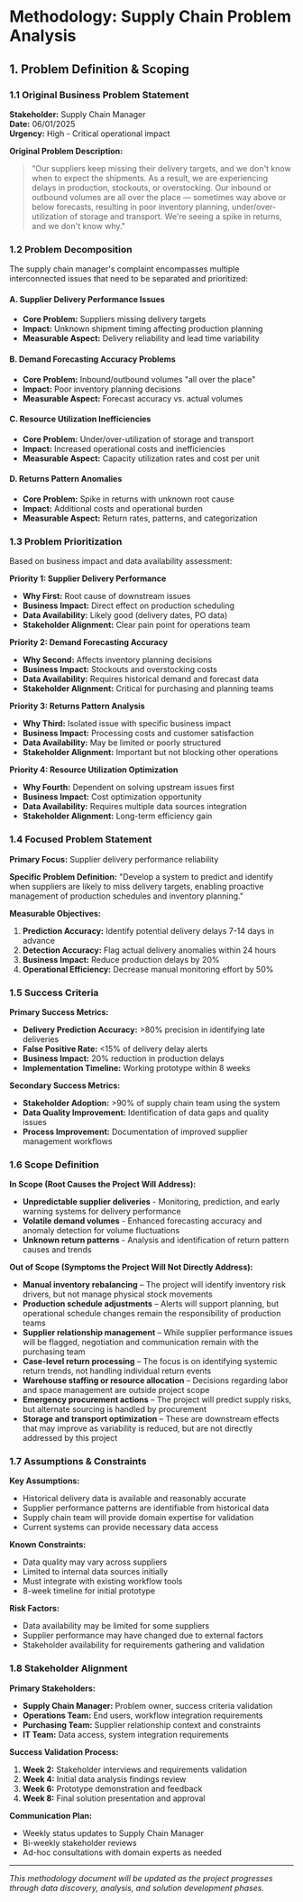 # Methodology: Supply Chain Problem Analysis

## 1. Problem Definition & Scoping

### 1.1 Original Business Problem Statement

**Stakeholder:** Supply Chain Manager  
**Date:** 06/01/2025  
**Urgency:** High - Critical operational impact

**Original Problem Description:**
> "Our suppliers keep missing their delivery targets, and we don't know when to expect the shipments. As a result, we are experiencing delays in production, stockouts, or overstocking. Our inbound or outbound volumes are all over the place — sometimes way above or below forecasts, resulting in poor inventory planning, under/over-utilization of storage and transport. We're seeing a spike in returns, and we don't know why."

### 1.2 Problem Decomposition

The supply chain manager's complaint encompasses multiple interconnected issues that need to be separated and prioritized:

#### A. Supplier Delivery Performance Issues
- **Core Problem:** Suppliers missing delivery targets
- **Impact:** Unknown shipment timing affecting production planning
- **Measurable Aspect:** Delivery reliability and lead time variability

#### B. Demand Forecasting Accuracy Problems
- **Core Problem:** Inbound/outbound volumes "all over the place"
- **Impact:** Poor inventory planning decisions
- **Measurable Aspect:** Forecast accuracy vs. actual volumes

#### C. Resource Utilization Inefficiencies
- **Core Problem:** Under/over-utilization of storage and transport
- **Impact:** Increased operational costs and inefficiencies
- **Measurable Aspect:** Capacity utilization rates and cost per unit

#### D. Returns Pattern Anomalies
- **Core Problem:** Spike in returns with unknown root cause
- **Impact:** Additional costs and operational burden
- **Measurable Aspect:** Return rates, patterns, and categorization

### 1.3 Problem Prioritization

Based on business impact and data availability assessment:

**Priority 1: Supplier Delivery Performance**
- **Why First:** Root cause of downstream issues
- **Business Impact:** Direct effect on production scheduling
- **Data Availability:** Likely good (delivery dates, PO data)
- **Stakeholder Alignment:** Clear pain point for operations team

**Priority 2: Demand Forecasting Accuracy**
- **Why Second:** Affects inventory planning decisions
- **Business Impact:** Stockouts and overstocking costs
- **Data Availability:** Requires historical demand and forecast data
- **Stakeholder Alignment:** Critical for purchasing and planning teams

**Priority 3: Returns Pattern Analysis**
- **Why Third:** Isolated issue with specific business impact
- **Business Impact:** Processing costs and customer satisfaction
- **Data Availability:** May be limited or poorly structured
- **Stakeholder Alignment:** Important but not blocking other operations

**Priority 4: Resource Utilization Optimization**
- **Why Fourth:** Dependent on solving upstream issues first
- **Business Impact:** Cost optimization opportunity
- **Data Availability:** Requires multiple data sources integration
- **Stakeholder Alignment:** Long-term efficiency gain

### 1.4 Focused Problem Statement

**Primary Focus:** Supplier delivery performance reliability

**Specific Problem Definition:**
"Develop a system to predict and identify when suppliers are likely to miss delivery targets, enabling proactive management of production schedules and inventory planning."

**Measurable Objectives:**
1. **Prediction Accuracy:** Identify potential delivery delays 7-14 days in advance
2. **Detection Accuracy:** Flag actual delivery anomalies within 24 hours
3. **Business Impact:** Reduce production delays by 20%
4. **Operational Efficiency:** Decrease manual monitoring effort by 50%

### 1.5 Success Criteria

**Primary Success Metrics:**
- **Delivery Prediction Accuracy:** >80% precision in identifying late deliveries
- **False Positive Rate:** <15% of delivery delay alerts
- **Business Impact:** 20% reduction in production delays
- **Implementation Timeline:** Working prototype within 8 weeks

**Secondary Success Metrics:**
- **Stakeholder Adoption:** >90% of supply chain team using the system
- **Data Quality Improvement:** Identification of data gaps and quality issues
- **Process Improvement:** Documentation of improved supplier management workflows

### 1.6 Scope Definition

**In Scope (Root Causes the Project Will Address):**
- **Unpredictable supplier deliveries** - Monitoring, prediction, and early warning systems for delivery performance
- **Volatile demand volumes** - Enhanced forecasting accuracy and anomaly detection for volume fluctuations
- **Unknown return patterns** - Analysis and identification of return pattern causes and trends

**Out of Scope (Symptoms the Project Will Not Directly Address):**
- **Manual inventory rebalancing** – The project will identify inventory risk drivers, but not manage physical stock movements  
- **Production schedule adjustments** – Alerts will support planning, but operational schedule changes remain the responsibility of production teams  
- **Supplier relationship management** – While supplier performance issues will be flagged, negotiation and communication remain with the purchasing team  
- **Case-level return processing** – The focus is on identifying systemic return trends, not handling individual return events  
- **Warehouse staffing or resource allocation** – Decisions regarding labor and space management are outside project scope  
- **Emergency procurement actions** – The project will predict supply risks, but alternate sourcing is handled by procurement  
- **Storage and transport optimization** – These are downstream effects that may improve as variability is reduced, but are not directly addressed by this project  

### 1.7 Assumptions & Constraints

**Key Assumptions:**
- Historical delivery data is available and reasonably accurate
- Supplier performance patterns are identifiable from historical data
- Supply chain team will provide domain expertise for validation
- Current systems can provide necessary data access

**Known Constraints:**
- Data quality may vary across suppliers
- Limited to internal data sources initially
- Must integrate with existing workflow tools
- 8-week timeline for initial prototype

**Risk Factors:**
- Data availability may be limited for some suppliers
- Supplier performance may have changed due to external factors
- Stakeholder availability for requirements gathering and validation

### 1.8 Stakeholder Alignment

**Primary Stakeholders:**
- **Supply Chain Manager:** Problem owner, success criteria validation
- **Operations Team:** End users, workflow integration requirements
- **Purchasing Team:** Supplier relationship context and constraints
- **IT Team:** Data access, system integration requirements

**Success Validation Process:**
1. **Week 2:** Stakeholder interviews and requirements validation
2. **Week 4:** Initial data analysis findings review
3. **Week 6:** Prototype demonstration and feedback
4. **Week 8:** Final solution presentation and approval

**Communication Plan:**
- Weekly status updates to Supply Chain Manager
- Bi-weekly stakeholder reviews
- Ad-hoc consultations with domain experts as needed

---

*This methodology document will be updated as the project progresses through data discovery, analysis, and solution development phases.*
